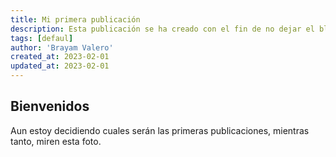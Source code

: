 ```yaml
---
title: Mi primera publicación
description: Esta publicación se ha creado con el fin de no dejar el blog vacio
tags: [defaul]
author: 'Brayam Valero'
created_at: 2023-02-01
updated_at: 2023-02-01
---
```


## Bienvenidos

Aun estoy decidiendo cuales serán las primeras publicaciones, mientras tanto, miren esta foto.
